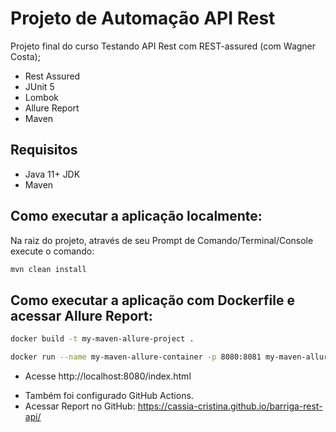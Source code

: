 # Projeto de Automação API Rest

Projeto final do curso Testando API Rest com REST-assured (com Wagner Costa);
* Rest Assured
* JUnit 5
* Lombok
* Allure Report
* Maven

##  Requisitos
* Java 11+ JDK
* Maven

## Como executar a aplicação localmente:
Na raiz do projeto, através de seu Prompt de Comando/Terminal/Console execute o comando:
```bash
mvn clean install
```

## Como executar a aplicação com Dockerfile e acessar Allure Report:
```bash
docker build -t my-maven-allure-project .
```
```bash
docker run --name my-maven-allure-container -p 8080:8081 my-maven-allure-project
```
- Acesse http://localhost:8080/index.html

* Também foi configurado GitHub Actions.
* Acessar Report no GitHub: https://cassia-cristina.github.io/barriga-rest-api/